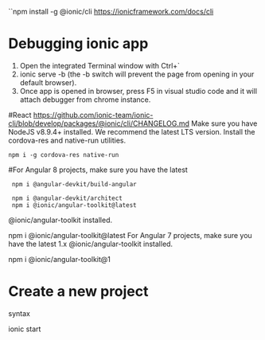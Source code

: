 ``npm install -g @ionic/cli
https://ionicframework.com/docs/cli

# Debugging ionic app

1) Open the integrated Terminal window with Ctrl+` 
2) ionic serve -b (the -b switch will prevent the page from opening in your default browser).
3) Once app is opened in browser, press F5 in visual studio code and it will attach debugger from chrome instance.



#React
https://github.com/ionic-team/ionic-cli/blob/develop/packages/@ionic/cli/CHANGELOG.md
Make sure you have NodeJS v8.9.4+ installed. We recommend the latest LTS version.
Install the cordova-res and native-run utilities.
```
npm i -g cordova-res native-run
```

#For Angular 8 projects, make sure you have the latest 
```
 npm i @angular-devkit/build-angular
  
 npm i @angular-devkit/architect
 npm i @ionic/angular-toolkit@latest

```

@ionic/angular-toolkit installed.

npm i @ionic/angular-toolkit@latest
For Angular 7 projects, make sure you have the latest 1.x @ionic/angular-toolkit installed.

npm i @ionic/angular-toolkit@1


# Create a new project

syntax


ionic start <name> <template> [options]

```
ionic start
ionic start --list
ionic start myApp
ionic start myApp blank
ionic start myApp tabs --cordova
ionic start myApp tabs --capacitor
ionic start myApp super --type=ionic-angular
ionic start myApp blank --type=ionic1
ionic start cordovaApp tabs --cordova
ionic start "My App" blank
```


# Nestjs Install

```
npm install -g @nestjs/cli


```
https://docs.nestjs.com/cli/overview

Starting New project

```
$ nest new my-nest-project
$ cd my-nest-project
$ npm run start:dev

```

ionic is built on top of Node.js, Node.js a Javascript command runner, which can be downloaded nodejs.org

NPM is the package manager built on top node. Most of the ionic tools are deployed as npm packages it's installed with Node. 
You will need Git, a powerful and flexible source control system and its related tools. 

NVM : Its an elegant set of shell script functions to enable the most flexible use of Node imaginable. The primary purpose of NVM is to enable these to install and switch between multiple versions of node and npm instantly. 
e.g
If you have multiple projects some required Node 8,  but another that requires NOde 4. So its easy to both installed, yet still independent from one another. Another most important features of nvm revolve around root or administrator access.
```

nvm install lts  /* latest version of node. */

nvm ls  /* list all the version of node */

```

Installing ionic  cli.

```
npm -g install ionic@rc

```

Setup git locally 

```
git config --global --list

git init  /* A get new repo will be initialize for the project.

git add . /* add all of the project files newly created/changes to repo
git commit -m"Add enm" /* commit the changes to change set

```

git add -A 

This tells git to stage or add everythings in the dirctory to  new change set

git commit -m "Initial commit" --no-gpg-sign

commits the entire change set to my repo locally


this command lists all of your global Git settings, mostly internal things that control how Git works. User.name and user.email are critical. Without them you cant commit. If its not correct you can correct by using following command.
```
git config --global user.name "Shaikh sirajuddin"

git config --global user.email "sirajuddins@lumeris.com"
```

Cordova installing

This tool will crop and resize JPEG and PNG source images to generate images for modern iOS and Android devices. It will also register the generated images in config.xml so that Cordova projects are updated accordingly.

```
npm install -g cordova-res

```

native-run

```
npm install -g native-run

```


ionic info

this command is used to get the information about ionic framework

ionic docs 
to open online documentation url

ionic help 

get all the command related notes


Create a new project

```
ionic start [<name>] [<template>][options]


```
name : The name of your project directory
template: The starter template to use (e.g. blank, tabs use --list to see all)

Steps to start new project

1) ionic start
2) Project name: my-first-app
3) Framework: Angular
4) Strater tempate: tutotrial

To open the current project from command promt.

code .

this ask VS code to opent in the current folder.

ionic.config.json

It contains the name of the application , project type

package.json

Its contain the project name, scripts command e.g npm run clean

```
npm install -E rxjs 

/* this comman ties the npm package to an explicit version.

tsconfig.json and tslint.json

controls various aspects of compiling the TypeScript from Ionic into Javascript and also linting or checking TypeScript for various rules violations. 

To Run from command

```
ionic serve 

/*This will make project to build and then open your system's default broswer to Ionic's local web server */

To get the list of ionic project

```
ionic start --list

```


Blank Template Project

```
ionic start ps-blank blank --no-git --no-link

ionic start ps-tabs tabs --no-git --no-link --type angular

ionic serve /* to run the application */

ionic start ps-sidemenu sidemenu --type angular --no-git --no-link --no-deps

/* no-deps asking ionic not to bother running npm install for us

/* It specifying the no-git and no-link options */
```

# ionic serve

its the simplest command which reload the application when we save the changes.

```
ionic serve [option]
ionic serve --help

```

# ionic lab
It allow quick representation how your app will look on both iOS and Android devices without firing up an emulator. 

```
my-first-project\iconic s -l -b

where s =serve
-l = --lab
-b = --no-open


my-first-project\iconic s -l -b --lab-host 192.168.15.4 --address 192.168.15.4
```

ionic generate --help

ionic generate <type> <name> [options]

Inputs :
 		type  : The type generator(e.g. page, component, service, module; 			use --list to see all)

		name : The of the component being generated
Option:

 	--list, -l    : list available generators
	--dry-run, -d : Run generate without making any file changes
	--force, -f   :Force overwriting of files
Exmaples

```


ionic generate
ionic generate --list
ionic generate -d
ionic generate page
ionic generate page contact
ionic generate component pages/contact/form
ionic generate component form --change-detection OnPuch
ionic generate directive ripple --skip-import
ionic generate s services/api/user

``` 

To run the ionic from command prompt
```
Set-ExecutionPolicy RemoteSigned -Scope CurrentUser
```

# Generating page

```
ionic g pg Game --flat --styleext cc --spec false --route-path game --prefix app --dry-run

/* The "dryRun" flag means no changes were made.

 ionic g pg Game

ionic g e WordTypes

ionic g i IWord

ionic g s Word --spec false --flat false

where flat to false  this causes CLI to create folder anyway

ionic g m components

ionic g c randomWord --inline-style --inline-template --dry-run
ionic g c randomWord --spec false --inline-style --inline-template --export

```

To Install SASS

* Run npm install node-sass
* npm install --save-dev --unsafe-perm node-sass

ng add @angular/material


Update all dependencies

npm install npm@latest -g

Save dev dependancies

```
npm install <package-name> --save-dev
```

# Ionic Code Coverage

Step 1: Install the following modules into your project:
```
npm install --save-dev karma-coverage-istanbul-reporter istanbul-instrumenter-loader

```
Step 2: Add a new script to your package.json file:
```
"test-coverage": "karma start ./test-config/karma.conf.js --coverage",

```
Warning: Step 3 requires files to be replaced. If you have already altered these files, please look at the commits for this project and review the changes. Do not delete or replace files in your project without making backups.

Step 3: Replace your "test-config/karma.conf.js" and "test-config/webpack-test.js" files in your project with those from this project.

Step 4: Run the "npm run test-coverage" command. Your unit tests will be run and the documentation will be generated in a folder named coverage in the root of your project. Just open the index.html file in the folder in a browser and see how well your project is covered.

# Commands That I am running to run to solve the problem:

/*
ng update @angular/cli @angular/core --force

npm install --save-dev @angular-devkit/build-angular
*/


# Ionic Multilaguage
https://masteringionic.com/blog/2018-07-14-creating-a-multi-language-ionic-translation-app-with-ngx-translate/
